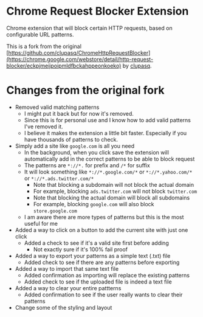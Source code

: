 Chrome Request Blocker Extension
================================

Chrome extension that will block certain HTTP requests, based on configurable URL patterns.

This is a fork from the original [https://github.com/clupasq/ChromeHttpRequestBlocker](https://chrome.google.com/webstore/detail/http-request-blocker/eckpjmeijpoipmldfbckahppeonkoeko) by [clupasq](https://github.com/clupasq/).

Changes from the original fork
=============================

* Removed valid matching patterns
    * I might put it back but for now it's removed.
    * Since this is for personal use and I know how to add valid patterns I've removed it.
    * I believe it makes the extension a little bit faster. Especially if you have thousands of patterns to check.
* Simply add a site like `google.com` is all you need
    * In the background, when you click save the extension will automatically add in the correct patterns to be able to block request
    * The patterns are `*://*.` for prefix and `/*` for suffix
    * It will look something like `*://*.google.com/*` or `*://*.yahoo.com/*` or `*://*.ads.twitter.com/*`
        * Note that blocking a subdomain will not block the actual domain
        * For example, blocking `ads.twitter.com` will not block `twitter.com`
        * Note that blocking the actual domain will block all subdomains
        * For example, blocking `google.com` will also block `store.google.com`
    * I am aware there are more types of patterns but this is the most useful for me
* Added a way to click on a button to add the current site with just one click
    * Added a check to see if it's a valid site first before adding
        * Not exactly sure if it's 100% fail proof
* Added a way to export your patterns as a simple text (.txt) file
    * Added check to see if there are any patterns before exporting
* Added a way to import that same text file
    * Added confirmation as importing will replace the existing patterns
    * Added check to see if the uploaded file is indeed a text file
* Added a way to clear your entire pattterns
    * Added confirmation to see if the user really wants to clear their patterns
* Change some of the styling and layout